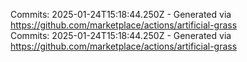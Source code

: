 Commits: 2025-01-24T15:18:44.250Z - Generated via https://github.com/marketplace/actions/artificial-grass
<br>
Commits: 2025-01-24T15:18:44.250Z - Generated via https://github.com/marketplace/actions/artificial-grass
<br>
